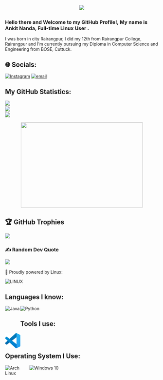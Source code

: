 
<h1 align="center">
    <img src="https://readme-typing-svg.herokuapp.com/?font=Righteous&size=35&center=true&vCenter=true&width=500&height=70&duration=4000&lines=Hi+There!+👋;+I'm+Ankit!;" />
</h1>

### Hello there and Welcome to my GitHub Profile!, My name is Ankit Nanda, Full-time Linux User .

I was born in city Rairangpur, I did my 12th from Rairangpur College, Rairangpur and I'm currently pursuing my Diploma in Computer Science and Engineering from BOSE, Cuttuck.


## 🌐 Socials:
[![Instagram](https://img.shields.io/badge/Instagram-%23E4405F.svg?logo=Instagram&logoColor=white)](https://instagram.com/@thriveankit_) [![email](https://img.shields.io/badge/Email-D14836?logo=gmail&logoColor=white)](mailto:ankitnanda8090@gmail.com) 

## My GitHub Statistics:
![](https://github-readme-stats.vercel.app/api?username=iamankitnanda&theme=dark&hide_border=false&include_all_commits=true&count_private=false)<br/>
![](https://nirzak-streak-stats.vercel.app/?user=iamankitnanda&theme=dark&hide_border=false)<br/>
![](https://github-readme-stats.vercel.app/api/top-langs/?username=iamankitnanda&theme=dark&hide_border=false&include_all_commits=true&count_private=false&layout=compact) 

 <p align="center">
  <img  width="400px" height="280px" src="https://media.giphy.com/media/3o7qE1YN7aBOFPRw8E/giphy.gif">
</p>

## 🏆 GitHub Trophies
![](https://github-profile-trophy.vercel.app/?username=iamankitnanda&theme=radical&no-frame=false&no-bg=true&margin-w=4)

### ✍️ Random Dev Quote
![](https://quotes-github-readme.vercel.app/api?type=horizontal&theme=tokyonight)


🐧 Proudly powered by Linux:

![LINUX](https://img.shields.io/badge/Linux-FCC624?style=plastic&logo=linux&logoColor=black)


## Languages I know:
 <img align = "left" src="https://cdn.icon-icons.com/icons2/2415/PNG/512/java_original_logo_icon_146458.png" alt="Java" width="50" height="50" />
 
<img src="https://img.icons8.com/color/50/000000/python.png" alt="Python" width="50" height="50" />

<!-- <img align = "left" src="https://raw.githubusercontent.com/github/explore/80688e429a7d4ef2fca1e82350fe8e3517d3494d/topics/javascript/javascript.png" alt="JavaScript" width="48" height="50" /> -->


 ## Tools I use:
  <img align="left" alt="Visual Studio Code" width="50px"  height="50px" src="https://raw.githubusercontent.com/github/explore/80688e429a7d4ef2fca1e82350fe8e3517d3494d/topics/visual-studio-code/visual-studio-code.png" /><br><br>

<!-- <img align = "left" width="50px" src="https://img.icons8.com/ios-filled/100/000000/atom-editor.png"/> -->


## Operating System I Use:

<img align = "left" src="https://archlinux.org/static/logos/archlinux-logo-dark-90dpi.png" alt = "Arch Linux" width="80"/>

<img  src="https://img.icons8.com/fluent/48/000000/windows-10.png" alt = "Windows 10"/>

